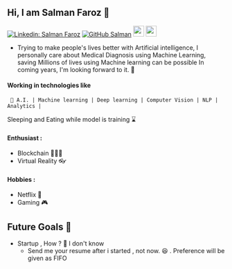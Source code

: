 ## Hi, I am Salman Faroz  🧑
[![Linkedin: Salman Faroz](https://img.shields.io/badge/-stsfaroz-blue?style=flat-square&logo=Linkedin&logoColor=white&link=https://www.linkedin.com/in/salman-faroz-data-scientist/)](https://www.linkedin.com/in/salman-faroz-data-scientist/)
[![GitHub Salman](https://img.shields.io/github/followers/stsfaroz?label=follow&style=social)](https://github.com/stsfaroz)
[<img src="https://storage.scolary.com/storage/file/public/71b68248-ba0a-4b26-b15f-0c77cdf341cd.svg" width=25 height=25>](https://www.kaggle.com/salmanfaroz)
[<img src="https://miro.medium.com/max/390/1*emiGsBgJu2KHWyjluhKXQw.png" width=25 height=25>](https://medium.com/@salmanfaroz)

  - Trying to make people's lives better with Artificial intelligence, I personally care about Medical Diagnosis using Machine Learning, saving Millions of lives using Machine learning can be possible In coming years, I'm looking forward to it. 🔮
 
  
#### Working in technologies like
``` 
 🧠 A.I. | Machine learning | Deep learning | Computer Vision | NLP | Analytics | 
 ```
 Sleeping and Eating while model is training ⌛

#### Enthusiast :
- Blockchain 🧑🏻‍💻
- Virtual Reality 👓

#### Hobbies :
- Netflix 🎥 
- Gaming 🎮

## Future Goals 💭
- Startup , How ? 🤔 I don't know
    - Send me your resume after i started ,  not now. 😆 . Preference will be given as FIFO
